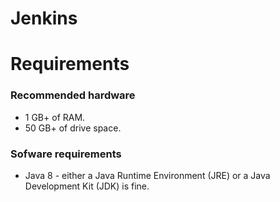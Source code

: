 # Jenkins

# Requirements
### Recommended hardware

* 1 GB+ of RAM.
* 50 GB+ of drive space.

### Sofware requirements
* Java 8 - either a Java Runtime Environment (JRE) or a Java Development Kit (JDK) is fine.
